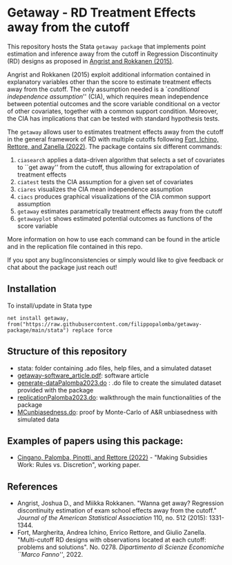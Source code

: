 # Getaway - RD Treatment Effects away from the cutoff

This repository hosts the Stata `getaway package` that implements point estimation and inference away from the cutoff in Regression Discontinuity (RD) designs as proposed in [Angrist and Rokkanen (2015)](https://economics.mit.edu/files/10851).

Angrist and Rokkanen (2015) exploit additional information contained in explanatory variables other than the score to estimate treatment effects away from the cutoff. The only assumption needed is a \`_conditional independence assumption_'' (CIA), which requires mean independence between potential outcomes and the score variable conditional on a vector of other covariates, together with a common support condition. Moreover, the CIA has implications that can be tested with standard hypothesis tests.

The `getaway` allows user to estimates treatment effects away from the cutoff in the general framework of RD with multiple cutoffs following [Fort, Ichino, Rettore, and Zanella (2022)](http://www.andreaichino.it/wp-content/uploads/FIRZ_Stacking.pdf). The package contains six different commands:

1. `ciasearch` applies a data-driven algorithm that selects a set of covariates to ``get away'' from the cutoff, thus allowing for extrapolation of treatment effects
2. `ciatest` tests the CIA assumption for a given set of covariates
3. `ciares` visualizes the CIA mean independence assumption
4. `ciacs` produces graphical visualizations of the CIA common support assumption
5. `getaway` estimates parametrically treatment effects away from the cutoff
6. `getawayplot` shows estimated potential outcomes as functions of the score variable

More information on how to use each command can be found in the article and in the replication file contained in this repo.

If you spot any bug/inconsistencies or simply would like to give feedback or chat about the package just reach out!

## Installation

To install/update in Stata type

```
net install getaway, from("https://raw.githubusercontent.com/filippopalomba/getaway-package/main/stata") replace force 
```

## Structure of this repository

- stata: folder containing .ado files, help files, and a simulated dataset
- [getaway-software_article.pdf](https://filippopalomba.github.io/docs/Palomba_2023_getaway.pdf): software article
- [generate-dataPalomba2023.do](https://github.com/filippopalomba/getaway-package/blob/main/generate-dataPalomba2023.do) : .do file to create the simulated dataset provided with the package
- [replicationPalomba2023.do](https://github.com/filippopalomba/getaway-package/blob/main/replication-Palomba2023.do): walkthrough the main functionalities of the package
- [MCunbiasedness.do](https://github.com/filippopalomba/getaway-package/blob/main/MCunbiasedness.do): proof by Monte-Carlo of A&R unbiasedness with simulated data

## Examples of papers using this package:

- [Cingano, Palomba, Pinotti, and Rettore (2022)](https://filippopalomba.github.io/docs/Cingano-Palomba-Pinotti-Rettore_2022_subsidies.pdf) - "Making Subsidies Work: Rules vs. Discretion", working paper.

## References

- Angrist, Joshua D., and Miikka Rokkanen. "Wanna get away? Regression discontinuity estimation of exam school effects away from the cutoff." _Journal of the American Statistical Association_ 110, no. 512 (2015): 1331-1344.
- Fort, Margherita, Andrea Ichino, Enrico Rettore, and Giulio Zanella. "Multi-cutoff RD designs with observations located at each cutoff: problems and solutions". No. 0278. _Dipartimento di Scienze Economiche ``Marco Fanno''_, 2022.
